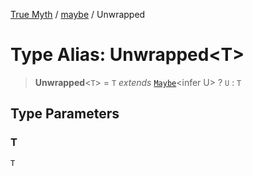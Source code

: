 [True Myth](../../index.md) / [maybe](../index.md) / Unwrapped

# Type Alias: Unwrapped\<T\>

> **Unwrapped**\<`T`\> = `T` *extends* [`Maybe`](../classes/Maybe.md)\<infer U\> ? `U` : `T`

## Type Parameters

### T

`T`

